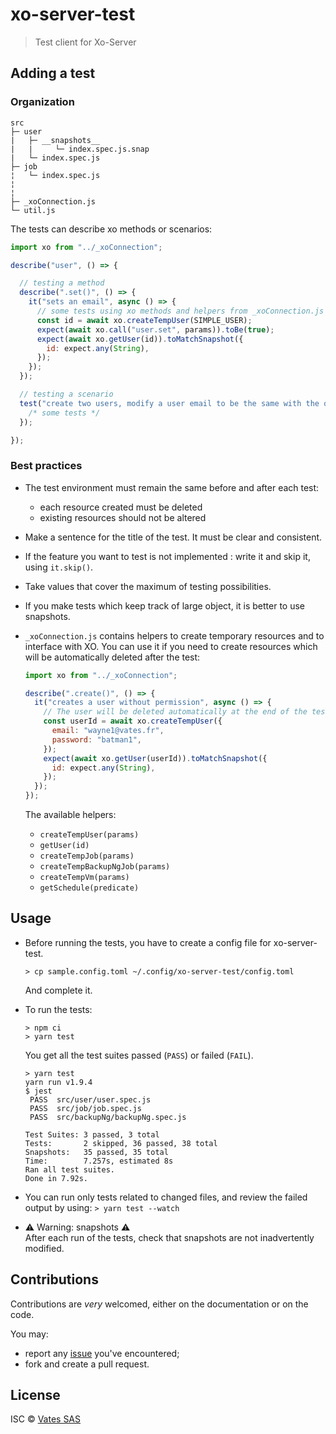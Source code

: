 # xo-server-test

> Test client for Xo-Server

## Adding a test

### Organization

```
src
├─ user
|   ├─ __snapshots__
|   |     └─ index.spec.js.snap
|   └─ index.spec.js
├─ job
¦   └─ index.spec.js
¦
¦
├─ _xoConnection.js
└─ util.js
```

The tests can describe xo methods or scenarios:
```javascript
import xo from "../_xoConnection";

describe("user", () => {

  // testing a method
  describe(".set()", () => {
    it("sets an email", async () => {
      // some tests using xo methods and helpers from _xoConnection.js
      const id = await xo.createTempUser(SIMPLE_USER);
      expect(await xo.call("user.set", params)).toBe(true);
      expect(await xo.getUser(id)).toMatchSnapshot({
        id: expect.any(String),
      });
    });
  });

  // testing a scenario
  test("create two users, modify a user email to be the same with the other and fail trying to connect them", () => {
    /* some tests */
  });

});
```

### Best practices

- The test environment must remain the same before and after each test:
  * each resource created must be deleted
  * existing resources should not be altered

- Make a sentence for the title of the test. It must be clear and consistent.

- If the feature you want to test is not implemented : write it and skip it, using `it.skip()`.

- Take values ​​that cover the maximum of testing possibilities.

- If you make tests which keep track of large object, it is better to use snapshots.

- `_xoConnection.js` contains helpers to create temporary resources and to interface with XO.
  You can use it if you need to create resources which will be automatically deleted after the test:
  ```javascript
  import xo from "../_xoConnection";

  describe(".create()", () => {
    it("creates a user without permission", async () => {
      // The user will be deleted automatically at the end of the test
      const userId = await xo.createTempUser({
        email: "wayne1@vates.fr",
        password: "batman1",
      });
      expect(await xo.getUser(userId)).toMatchSnapshot({
        id: expect.any(String),
      });
    });
  });
  ```

  The available helpers:
  * `createTempUser(params)`
  * `getUser(id)`
  * `createTempJob(params)`
  * `createTempBackupNgJob(params)`
  * `createTempVm(params)`
  * `getSchedule(predicate)`

## Usage

- Before running the tests, you have to create a config file for xo-server-test.
  ```
  > cp sample.config.toml ~/.config/xo-server-test/config.toml
  ```
  And complete it.

- To run the tests:
  ```
  > npm ci
  > yarn test
  ```

  You get all the test suites passed (`PASS`) or failed (`FAIL`).
  ```
  > yarn test
  yarn run v1.9.4
  $ jest
   PASS  src/user/user.spec.js
   PASS  src/job/job.spec.js
   PASS  src/backupNg/backupNg.spec.js

  Test Suites: 3 passed, 3 total
  Tests:       2 skipped, 36 passed, 38 total
  Snapshots:   35 passed, 35 total
  Time:        7.257s, estimated 8s
  Ran all test suites.
  Done in 7.92s.
  ```

- You can run only tests related to changed files, and review the failed output by using: `> yarn test --watch`

- ⚠ Warning: snapshots ⚠  
After each run of the tests, check that snapshots are not inadvertently modified.  

## Contributions

Contributions are *very* welcomed, either on the documentation or on
the code.

You may:

- report any [issue](https://github.com/vatesfr/xen-orchestra/issues)
  you've encountered;
- fork and create a pull request.

## License

ISC © [Vates SAS](http://vates.fr)
